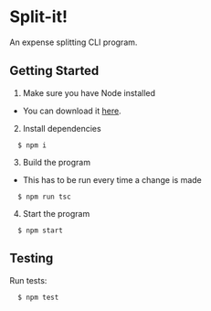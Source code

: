 # Split-it!
An expense splitting CLI program.

## Getting Started
1. Make sure you have Node installed
  - You can download it [here](https://nodejs.org/en/).
2. Install dependencies
```
  $ npm i
```
3. Build the program
  - This has to be run every time a change is made
```
  $ npm run tsc
```
4. Start the program
```
  $ npm start
```

## Testing
Run tests:
```
  $ npm test
```

